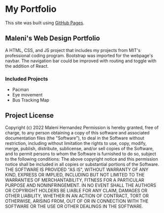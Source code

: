 # My Portfolio
This site was built using [GitHub Pages](https://mhernandez77.github.io/my_portfolio/).
## Maleni's Web Design Portfolio
A HTML, CSS, and JS project that includes my projects from MIT's professional coding program. Bootstrap was imported for the webpage's navbar. The navigation bar could be improved with routing and toggle with the addition of React.
### Included Projects
- Pacman
- Eye movement
- Bus Tracking Map
## Project License
Copyright (c) 2022 Maleni Hernandez 
Permission is hereby granted, free of charge, to any person obtaining a copy of this software and associated documentation files (the "Software"), to deal in the Software without restriction, including without limitation the rights to use, copy, modify, merge, publish, distribute, sublicense, and/or sell copies of the Software, and to permit persons to whom the Software is furnished to do so, subject to the following conditions: 
The above copyright notice and this permission notice shall be included in all copies or substantial portions of the Software. THE SOFTWARE IS PROVIDED "AS IS", WITHOUT WARRANTY OF ANY KIND, EXPRESS OR IMPLIED, INCLUDING BUT NOT LIMITED TO THE WARRANTIES OF MERCHANTABILITY, FITNESS FOR A PARTICULAR PURPOSE AND NONINFRINGEMENT. IN NO EVENT SHALL THE AUTHORS OR COPYRIGHT HOLDERS BE LIABLE FOR ANY CLAIM, DAMAGES OR OTHER LIABILITY, WHETHER IN AN ACTION OF CONTRACT, TORT OR OTHERWISE, ARISING FROM, OUT OF OR IN CONNECTION WITH THE SOFTWARE OR THE USE OR OTHER DEALINGS IN THE SOFTWARE.
